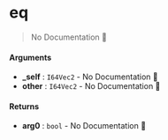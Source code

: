 # eq

> No Documentation 🚧

#### Arguments

- **\_self** : `I64Vec2` \- No Documentation 🚧
- **other** : `I64Vec2` \- No Documentation 🚧

#### Returns

- **arg0** : `bool` \- No Documentation 🚧